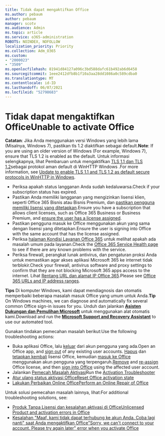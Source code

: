 ```yaml
---
title: Tidak dapat mengaktifkan Office
ms.author: pebaum
author: pebaum
manager: scotv
ms.audience: Admin
ms.topic: article
ms.service: o365-administration
ROBOTS: NOINDEX, NOFOLLOW
localization_priority: Priority
ms.collection: Adm_O365
ms.custom:
- "2000023"
- "3509"
ms.openlocfilehash: 81941d84127a096c3bd588dafc61b492ab6d6458
ms.sourcegitcommit: 1eee2412dfb8b1f10a3aa28dd1086a0c589cdba0
ms.translationtype: MT
ms.contentlocale: id-ID
ms.lasthandoff: 06/07/2021
ms.locfileid: "52798683"
---
```

# <a name="unable-to-activate-office"></a><span data-ttu-id="45e5e-102">Tidak dapat mengaktifkan Office</span><span class="sxs-lookup"><span data-stu-id="45e5e-102">Unable to activate Office</span></span>

<span data-ttu-id="45e5e-103">**Catatan**: Jika Anda menggunakan versi Windows yang lebih lama (Misalnya, Windows 7), pastikan tls 1.2 diaktifkan sebagai default.</span><span class="sxs-lookup"><span data-stu-id="45e5e-103">**Note**: If you are using an older version of Windows (For example, Windows 7), ensure that TLS 1.2 is enabled as the default.</span></span> <span data-ttu-id="45e5e-104">Untuk informasi selengkapnya, lihat Pembaruan untuk mengaktifkan [TLS 1.1 dan TLS 1.2](https://support.microsoft.com/topic/update-to-enable-tls-1-1-and-tls-1-2-as-default-secure-protocols-in-winhttp-in-windows-c4bd73d2-31d7-761e-0178-11268bb10392)sebagai protokol aman default di WinHTTP Windows .</span><span class="sxs-lookup"><span data-stu-id="45e5e-104">For more information, see [Update to enable TLS 1.1 and TLS 1.2 as default secure protocols in WinHTTP in Windows](https://support.microsoft.com/topic/update-to-enable-tls-1-1-and-tls-1-2-as-default-secure-protocols-in-winhttp-in-windows-c4bd73d2-31d7-761e-0178-11268bb10392).</span></span>

- <span data-ttu-id="45e5e-105">Periksa apakah status langganan Anda sudah kedaluwarsa.</span><span class="sxs-lookup"><span data-stu-id="45e5e-105">Check if your subscription status has expired.</span></span>
- <span data-ttu-id="45e5e-106">Pastikan Anda memiliki langganan yang mengizinkan lisensi klien, seperti Office 365 Bisnis atau Bisnis Premium, dan [pastikan pengguna memiliki lisensi yang ditetapkan](/microsoft-365/admin/manage/assign-licenses-to-users).</span><span class="sxs-lookup"><span data-stu-id="45e5e-106">Ensure you have a subscription that allows client licenses, such as Office 365 Business or Business Premium, and [ensure the user has a license assigned](/microsoft-365/admin/manage/assign-licenses-to-users).</span></span>
- <span data-ttu-id="45e5e-107">Pastikan pengguna masuk ke Office menggunakan akun yang sama dengan lisensi yang ditetapkan.</span><span class="sxs-lookup"><span data-stu-id="45e5e-107">Ensure the user is signing into Office with the same account that has the license assigned.</span></span>
- <span data-ttu-id="45e5e-108">Periksa [halaman Kondisi Layanan Office 365](/office365/enterprise/view-service-health) untuk melihat apakah ada masalah umum pada layanan.</span><span class="sxs-lookup"><span data-stu-id="45e5e-108">Check the [Office 365 Service Health page](/office365/enterprise/view-service-health) to see if there are any known problems with the service.</span></span>
- <span data-ttu-id="45e5e-109">Periksa firewall, perangkat lunak antivirus, dan pengaturan proksi Anda untuk memastikan agar akses aplikasi Microsoft 365 ke internet tidak terblokir.</span><span class="sxs-lookup"><span data-stu-id="45e5e-109">Check your firewall, antivirus software and proxy settings to confirm that they are not blocking Microsoft 365 apps access to the internet.</span></span> <span data-ttu-id="45e5e-110">Lihat [Rentang URL dan alamat IP Office 365](/office365/enterprise/urls-and-ip-address-ranges "URL dan rentang alamat IP Office 365").</span><span class="sxs-lookup"><span data-stu-id="45e5e-110">Please see [Office 365 URLs and IP address ranges](/office365/enterprise/urls-and-ip-address-ranges "Office 365 URLs and IP address ranges").</span></span>

<span data-ttu-id="45e5e-111">**Tips** Di komputer Windows, kami dapat mendiagnosis dan otomatis memperbaiki beberapa masalah masuk Office yang umum untuk Anda.</span><span class="sxs-lookup"><span data-stu-id="45e5e-111">**Tip** On Windows machines, we can diagnose and automatically fix several common Office sign-in issues for you.</span></span> <span data-ttu-id="45e5e-112">Unduh dan jalankan  **[Asisten Dukungan dan Pemulihan Microsoft](https://aka.ms/SaRA-OfficeSignInScenario)** untuk menggunakan alat otomatis kami.</span><span class="sxs-lookup"><span data-stu-id="45e5e-112">Download and run the  **[Microsoft Support and Recovery Assistant](https://aka.ms/SaRA-OfficeSignInScenario)** to use our automated tool.</span></span>

<span data-ttu-id="45e5e-113">Gunakan tindakan pemecahan masalah berikut:</span><span class="sxs-lookup"><span data-stu-id="45e5e-113">Use the following troubleshooting actions:</span></span>

- <span data-ttu-id="45e5e-114">Buka aplikasi Office, lalu [keluar](https://support.office.com/article/5a20dc11-47e9-4b6f-945d-478cb6d92071) dari akun pengguna yang ada.</span><span class="sxs-lookup"><span data-stu-id="45e5e-114">Open an Office app, and [sign out](https://support.office.com/article/5a20dc11-47e9-4b6f-945d-478cb6d92071) of any existing user accounts.</span></span> <span data-ttu-id="45e5e-115">[Hapus](/microsoft-365/admin/manage/remove-licenses-from-users) dan [tetapkan kembali](/microsoft-365/admin/manage/assign-licenses-to-users) lisensi Office, kemudian [masuk ke Office](https://support.office.com/article/628ea040-f265-49de-b986-be09c3ebf8a9) menggunakan akun pengguna yang terpengaruh.</span><span class="sxs-lookup"><span data-stu-id="45e5e-115">[Remove](/microsoft-365/admin/manage/remove-licenses-from-users) and [re-assign](/microsoft-365/admin/manage/assign-licenses-to-users) Office license, and then [sign into Office](https://support.office.com/article/628ea040-f265-49de-b986-be09c3ebf8a9) using the affected user account.</span></span>
- <span data-ttu-id="45e5e-116">Jalankan [Pemecah Masalah Aktivasi](https://aka.ms/SARA-OfficeActivation-Alchemy)</span><span class="sxs-lookup"><span data-stu-id="45e5e-116">Run the [Activation Troubleshooter](https://aka.ms/SARA-OfficeActivation-Alchemy)</span></span>
- [<span data-ttu-id="45e5e-117">Atur ulang status aktivasi Office</span><span class="sxs-lookup"><span data-stu-id="45e5e-117">Reset Office activation state</span></span>](/office365/troubleshoot/activation/reset-office-365-proplus-activation-state "Atur ulang status aktivasi Office")
- [<span data-ttu-id="45e5e-118">Lakukan Perbaikan Online Office</span><span class="sxs-lookup"><span data-stu-id="45e5e-118">Perform an Online Repair of Office</span></span>](https://support.office.com/Article/7821d4b6-7c1d-4205-aa0e-a6b40c5bb88b?wt.mc_id=Alchemy_ClientDIA)

<span data-ttu-id="45e5e-119">Untuk solusi pemecahan masalah lainnya, lihat:</span><span class="sxs-lookup"><span data-stu-id="45e5e-119">For additional troubleshooting solutions, see:</span></span>  

- [<span data-ttu-id="45e5e-120">Produk Tanpa Lisensi dan kesalahan aktivasi di Office</span><span class="sxs-lookup"><span data-stu-id="45e5e-120">Unlicensed Product and activation errors in Office</span></span>](https://support.office.com/Article/0d23d3c0-c19c-4b2f-9845-5344fedc4380?wt.mc_id=Alchemy_ClientDIA)
- [<span data-ttu-id="45e5e-121">Kesalahan "Maaf, kami tidak dapat terhubung ke akun Anda. Coba lagi nanti" saat Anda mengaktifkan Office</span><span class="sxs-lookup"><span data-stu-id="45e5e-121">"Sorry, we can't connect to your account. Please try again later" error when you activate Office</span></span>](/office/troubleshoot/activation-installation/issue-when-activate-office-from-office-365)